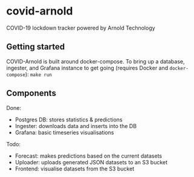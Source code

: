 covid-arnold
============
COVID-19 lockdown tracker powered by Arnold Technology

Getting started
---------------

COVID-Arnold is built around docker-compose. To bring up a database, ingester, and Grafana instance to get going (requires Docker and `docker-compose`):
`make run`


Components
----------

Done:

* Postgres DB: stores statistics & predictions
* Ingester: downloads data and inserts into the DB
* Grafana: basic timeseries visualisations

Todo:

* Forecast: makes predictions based on the current datasets
* Uploader: uploads generated JSON datasets to an S3 bucket
* Frontend: visualise datasets from the S3 bucket
